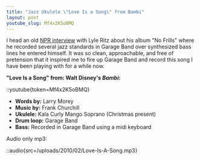 ```yaml
---
title: "Jazz Ukulele \"Love Is a Song\" from Bambi"
layout: post
youtube_slug: Mf4x2K5oBMQ
---
```


I head an old <a href="http://www.npr.org/templates/story/story.php?storyId=11858836">NPR interview</a> with Lyle Ritz about his album "No Frills" where he recorded several jazz standards in Garage Band over synthesized bass lines he entered himself. It was so clean, approachable, and free of pretension that it inspired me to fire up Garage Band and record this song I have been playing with for a while now.

<strong>"Love Is a Song" from: Walt Disney's <em>Bambi</em>:</strong>

::youtube{token=Mf4x2K5oBMQ}

- <strong>Words by:</strong> Larry Morey
- <strong>Music by:</strong> Frank Churchill
- <strong>Ukulele:</strong> Kala Curly Mango Soprano (Christmas present)
- <strong>Drum loop:</strong> Garage Band
- <strong>Bass:</strong> Recorded in Garage Band using a midi keyboard

Audio only mp3:

::audio{src=/uploads/2010/02/Love-Is-A-Song.mp3}